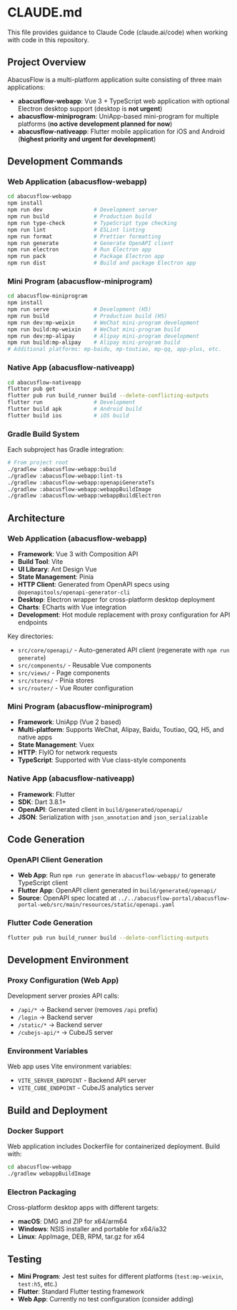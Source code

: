 # CLAUDE.md

This file provides guidance to Claude Code (claude.ai/code) when working with code in this repository.

## Project Overview

AbacusFlow is a multi-platform application suite consisting of three main applications:

* **abacusflow-webapp**: Vue 3 + TypeScript web application with optional Electron desktop support (desktop is **not urgent**)
* **abacusflow-miniprogram**: UniApp-based mini-program for multiple platforms (**no active development planned for now**)
* **abacusflow-nativeapp**: Flutter mobile application for iOS and Android (**highest priority and urgent for development**)

## Development Commands

### Web Application (abacusflow-webapp)
```bash
cd abacusflow-webapp
npm install
npm run dev                # Development server
npm run build              # Production build
npm run type-check         # TypeScript type checking
npm run lint               # ESLint linting
npm run format             # Prettier formatting
npm run generate           # Generate OpenAPI client
npm run electron           # Run Electron app
npm run pack               # Package Electron app
npm run dist               # Build and package Electron app
```

### Mini Program (abacusflow-miniprogram)
```bash
cd abacusflow-miniprogram
npm install
npm run serve              # Development (H5)
npm run build              # Production build (H5)
npm run dev:mp-weixin      # WeChat mini-program development
npm run build:mp-weixin    # WeChat mini-program build
npm run dev:mp-alipay      # Alipay mini-program development
npm run build:mp-alipay    # Alipay mini-program build
# Additional platforms: mp-baidu, mp-toutiao, mp-qq, app-plus, etc.
```

### Native App (abacusflow-nativeapp)
```bash
cd abacusflow-nativeapp
flutter pub get
flutter pub run build_runner build --delete-conflicting-outputs
flutter run                # Development
flutter build apk          # Android build
flutter build ios          # iOS build
```

### Gradle Build System
Each subproject has Gradle integration:
```bash
# From project root
./gradlew :abacusflow-webapp:build
./gradlew :abacusflow-webapp:lint-ts
./gradlew :abacusflow-webapp:openapiGenerateTs
./gradlew :abacusflow-webapp:webappBuildImage
./gradlew :abacusflow-webapp:webappBuildElectron
```

## Architecture

### Web Application (abacusflow-webapp)
- **Framework**: Vue 3 with Composition API
- **Build Tool**: Vite
- **UI Library**: Ant Design Vue
- **State Management**: Pinia
- **HTTP Client**: Generated from OpenAPI specs using `@openapitools/openapi-generator-cli`
- **Desktop**: Electron wrapper for cross-platform desktop deployment
- **Charts**: ECharts with Vue integration
- **Development**: Hot module replacement with proxy configuration for API endpoints

Key directories:
- `src/core/openapi/` - Auto-generated API client (regenerate with `npm run generate`)
- `src/components/` - Reusable Vue components
- `src/views/` - Page components
- `src/stores/` - Pinia stores
- `src/router/` - Vue Router configuration

### Mini Program (abacusflow-miniprogram)
- **Framework**: UniApp (Vue 2 based)
- **Multi-platform**: Supports WeChat, Alipay, Baidu, Toutiao, QQ, H5, and native apps
- **State Management**: Vuex
- **HTTP**: FlyIO for network requests
- **TypeScript**: Supported with Vue class-style components

### Native App (abacusflow-nativeapp)
- **Framework**: Flutter
- **SDK**: Dart 3.8.1+
- **OpenAPI**: Generated client in `build/generated/openapi/`
- **JSON**: Serialization with `json_annotation` and `json_serializable`

## Code Generation

### OpenAPI Client Generation
- **Web App**: Run `npm run generate` in `abacusflow-webapp/` to generate TypeScript client
- **Flutter App**: OpenAPI client generated in `build/generated/openapi/`
- **Source**: OpenAPI spec located at `../../abacusflow-portal/abacusflow-portal-web/src/main/resources/static/openapi.yaml`

### Flutter Code Generation
```bash
flutter pub run build_runner build --delete-conflicting-outputs
```

## Development Environment

### Proxy Configuration (Web App)
Development server proxies API calls:
- `/api/*` → Backend server (removes `/api` prefix)
- `/login` → Backend server
- `/static/*` → Backend server
- `/cubejs-api/*` → CubeJS server

### Environment Variables
Web app uses Vite environment variables:
- `VITE_SERVER_ENDPOINT` - Backend API server
- `VITE_CUBE_ENDPOINT` - CubeJS analytics server

## Build and Deployment

### Docker Support
Web application includes Dockerfile for containerized deployment. Build with:
```bash
cd abacusflow-webapp
./gradlew webappBuildImage
```

### Electron Packaging
Cross-platform desktop apps with different targets:
- **macOS**: DMG and ZIP for x64/arm64
- **Windows**: NSIS installer and portable for x64/ia32
- **Linux**: AppImage, DEB, RPM, tar.gz for x64

## Testing
- **Mini Program**: Jest test suites for different platforms (`test:mp-weixin`, `test:h5`, etc.)
- **Flutter**: Standard Flutter testing framework
- **Web App**: Currently no test configuration (consider adding)